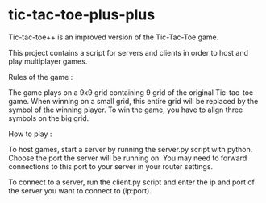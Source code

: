 # tic-tac-toe-plus-plus

Tic-tac-toe++ is an improved version of the Tic-Tac-Toe game.

This project contains a script for servers and clients in order to host and play multiplayer games.

Rules of the game :

The game plays on a 9x9 grid containing 9 grid of the original Tic-tac-toe game.
When winning on a small grid, this entire grid will be replaced by the symbol of the winning player.
To win the game, you have to align three symbols on the big grid.


How to play :

To host games, start a server by running the server.py script with python. Choose the port the server will be running on. You may need to forward connections to this port to your server in your router settings.

To connect to a server, run the client.py script and enter the ip and port of the server you want to connect to (ip:port).
